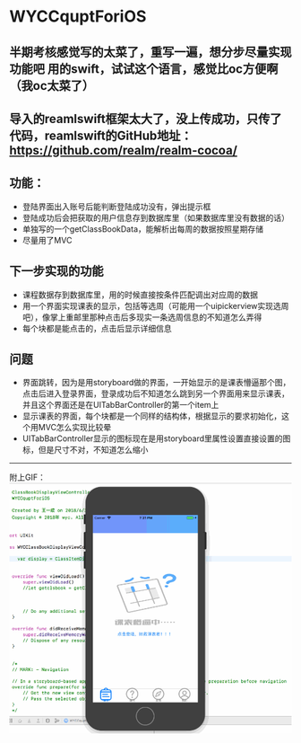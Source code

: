 # WYCCquptForiOS
半期考核感觉写的太菜了，重写一遍，想分步尽量实现功能吧
用的swift，试试这个语言，感觉比oc方便啊（我oc太菜了）
-------
导入的reamlswift框架太大了，没上传成功，只传了代码，reamlswift的GitHub地址：https://github.com/realm/realm-cocoa/
-------
## 功能：
* 登陆界面出入账号后能判断登陆成功没有，弹出提示框
* 登陆成功后会把获取的用户信息存到数据库里（如果数据库里没有数据的话）
* 单独写的一个getClassBookData，能解析出每周的数据按照星期存储
* 尽量用了MVC
## 下一步实现的功能
* 课程数据存到数据库里，用的时候直接按条件匹配调出对应周的数据
* 用一个界面实现课表的显示，包括等选周（可能用一个uipickerview实现选周吧），像掌上重邮里那种点击后多现实一条选周信息的不知道怎么弄得
* 每个块都是能点击的，点击后显示详细信息
## 问题
* 界面跳转，因为是用storyboard做的界面，一开始显示的是课表懵逼那个图，点击后进入登录界面，登录成功后不知道怎么跳到另一个界面用来显示课表，并且这个界面还是在UITabBarController的第一个item上
* 显示课表的界面，每个块都是一个同样的结构体，根据显示的要求初始化，这个用MVC怎么实现比较晕
* UITabBarController显示的图标现在是用storyboard里属性设置直接设置的图标，但是尺寸不对，不知道怎么缩小
-------
附上GIF：
![image](https://github.com/wycbug/WYCCquptForiOS/blob/master/Untitled.gif ) 



